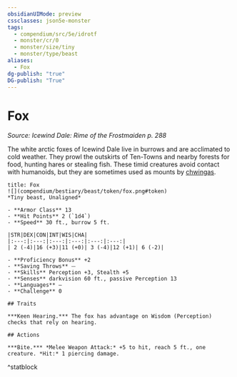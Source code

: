 ```yaml
---
obsidianUIMode: preview
cssclasses: json5e-monster
tags:
  - compendium/src/5e/idrotf
  - monster/cr/0
  - monster/size/tiny
  - monster/type/beast
aliases:
  - Fox
dg-publish: "true"
DG-publish: "True"
---
```

# Fox
*Source: Icewind Dale: Rime of the Frostmaiden p. 288*  

The white arctic foxes of Icewind Dale live in burrows and are acclimated to cold weather. They prowl the outskirts of Ten-Towns and nearby forests for food, hunting hares or stealing fish. These timid creatures avoid contact with humanoids, but they are sometimes used as mounts by [chwingas](compendium/bestiary/elemental/chwinga-toa.md).

```ad-statblock
title: Fox
![](compendium/bestiary/beast/token/fox.png#token)
*Tiny beast, Unaligned*

- **Armor Class** 13 
- **Hit Points** 2 (`1d4`)
- **Speed** 30 ft., burrow 5 ft.

|STR|DEX|CON|INT|WIS|CHA|
|:---:|:---:|:---:|:---:|:---:|:---:|
| 2 (-4)|16 (+3)|11 (+0)| 3 (-4)|12 (+1)| 6 (-2)|

- **Proficiency Bonus** +2
- **Saving Throws** ⏤
- **Skills** Perception +3, Stealth +5
- **Senses** darkvision 60 ft., passive Perception 13
- **Languages** —
- **Challenge** 0

## Traits

***Keen Hearing.*** The fox has advantage on Wisdom (Perception) checks that rely on hearing.

## Actions

***Bite.*** *Melee Weapon Attack:* +5 to hit, reach 5 ft., one creature. *Hit:* 1 piercing damage.
```
^statblock